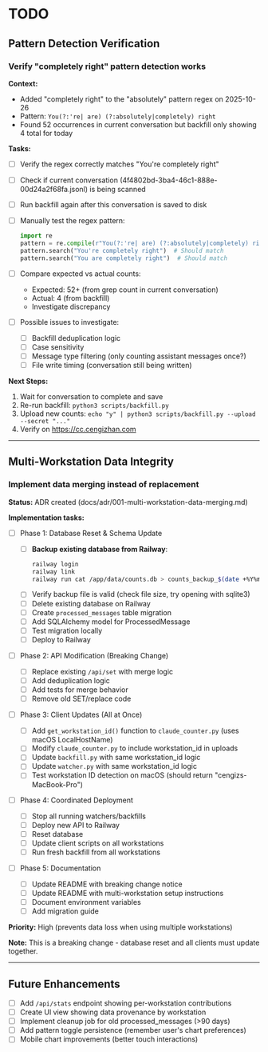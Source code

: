 # TODO

## Pattern Detection Verification

### Verify "completely right" pattern detection works

**Context:**

- Added "completely right" to the "absolutely" pattern regex on 2025-10-26
- Pattern: `You(?:'re| are) (?:absolutely|completely) right`
- Found 52 occurrences in current conversation but backfill only showing 4 total for today

**Tasks:**

- [ ] Verify the regex correctly matches "You're completely right"
- [ ] Check if current conversation (4f4802bd-3ba4-46c1-888e-00d24a2f68fa.jsonl) is being scanned
- [ ] Run backfill again after this conversation is saved to disk
- [ ] Manually test the regex pattern:

  ```python
  import re
  pattern = re.compile(r"You(?:'re| are) (?:absolutely|completely) right", re.IGNORECASE)
  pattern.search("You're completely right")  # Should match
  pattern.search("You are completely right")  # Should match
  ```

- [ ] Compare expected vs actual counts:
  - Expected: 52+ (from grep count in current conversation)
  - Actual: 4 (from backfill)
  - Investigate discrepancy

- [ ] Possible issues to investigate:

  - [ ] Backfill deduplication logic
  - [ ] Case sensitivity
  - [ ] Message type filtering (only counting assistant messages once?)
  - [ ] File write timing (conversation still being written)

**Next Steps:**

1. Wait for conversation to complete and save
2. Re-run backfill: `python3 scripts/backfill.py`
3. Upload new counts: `echo "y" | python3 scripts/backfill.py --upload --secret "..."`
4. Verify on <https://cc.cengizhan.com>

---

## Multi-Workstation Data Integrity

### Implement data merging instead of replacement

**Status:** ADR created (docs/adr/001-multi-workstation-data-merging.md)

**Implementation tasks:**

- [ ] Phase 1: Database Reset & Schema Update

  - [ ] **Backup existing database from Railway**:
    ```bash
    railway login
    railway link
    railway run cat /app/data/counts.db > counts_backup_$(date +%Y%m%d).db
    ```
  - [ ] Verify backup file is valid (check file size, try opening with sqlite3)
  - [ ] Delete existing database on Railway
  - [ ] Create `processed_messages` table migration
  - [ ] Add SQLAlchemy model for ProcessedMessage
  - [ ] Test migration locally
  - [ ] Deploy to Railway

- [ ] Phase 2: API Modification (Breaking Change)

  - [ ] Replace existing `/api/set` with merge logic
  - [ ] Add deduplication logic
  - [ ] Add tests for merge behavior
  - [ ] Remove old SET/replace code

- [ ] Phase 3: Client Updates (All at Once)

  - [ ] Add `get_workstation_id()` function to `claude_counter.py` (uses macOS LocalHostName)
  - [ ] Modify `claude_counter.py` to include workstation_id in uploads
  - [ ] Update `backfill.py` with same workstation_id logic
  - [ ] Update `watcher.py` with same workstation_id logic
  - [ ] Test workstation ID detection on macOS (should return "cengizs-MacBook-Pro")

- [ ] Phase 4: Coordinated Deployment

  - [ ] Stop all running watchers/backfills
  - [ ] Deploy new API to Railway
  - [ ] Reset database
  - [ ] Update client scripts on all workstations
  - [ ] Run fresh backfill from all workstations

- [ ] Phase 5: Documentation

  - [ ] Update README with breaking change notice
  - [ ] Update README with multi-workstation setup instructions
  - [ ] Document environment variables
  - [ ] Add migration guide

**Priority:** High (prevents data loss when using multiple workstations)

**Note:** This is a breaking change - database reset and all clients must update together.

---

## Future Enhancements

- [ ] Add `/api/stats` endpoint showing per-workstation contributions
- [ ] Create UI view showing data provenance by workstation
- [ ] Implement cleanup job for old processed_messages (>90 days)
- [ ] Add pattern toggle persistence (remember user's chart preferences)
- [ ] Mobile chart improvements (better touch interactions)
